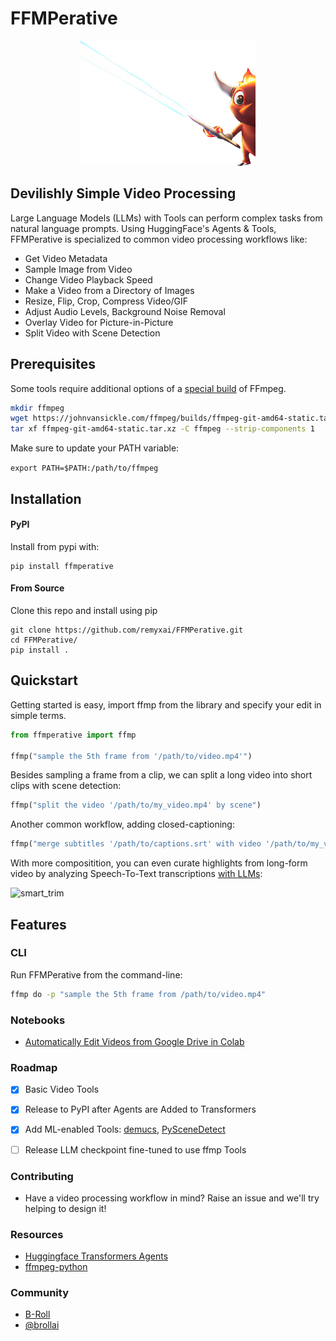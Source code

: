 # FFMPerative
<p align="center">
  <img src="https://github.com/remyxai/FFMPerative/blob/main/assets/mascot.png" height=200px>
</p>

## Devilishly Simple Video Processing

Large Language Models (LLMs) with Tools can perform complex tasks from natural language prompts. Using HuggingFace's Agents & Tools, FFMPerative is specialized to common video processing workflows like:

* Get Video Metadata
* Sample Image from Video
* Change Video Playback Speed
* Make a Video from a Directory of Images 
* Resize, Flip, Crop, Compress Video/GIF
* Adjust Audio Levels, Background Noise Removal
* Overlay Video for Picture-in-Picture
* Split Video with Scene Detection

## Prerequisites 

Some tools require additional options of a [special build](https://johnvansickle.com/ffmpeg/) of FFmpeg. 

```bash
mkdir ffmpeg
wget https://johnvansickle.com/ffmpeg/builds/ffmpeg-git-amd64-static.tar.xz
tar xf ffmpeg-git-amd64-static.tar.xz -C ffmpeg --strip-components 1
```

Make sure to update your PATH variable:

`export PATH=$PATH:/path/to/ffmpeg`


## Installation

#### PyPI
Install from pypi with:
```
pip install ffmperative
```

#### From Source
Clone this repo and install using pip
```
git clone https://github.com/remyxai/FFMPerative.git 
cd FFMPerative/
pip install .
```

## Quickstart

Getting started is easy, import ffmp from the library and specify your edit in simple terms.

```python
from ffmperative import ffmp

ffmp("sample the 5th frame from '/path/to/video.mp4'")
```

Besides sampling a frame from a clip, we can split a long video into short clips with scene detection:

```python
ffmp("split the video '/path/to/my_video.mp4' by scene")
```

Another common workflow, adding closed-captioning:

```python
ffmp("merge subtitles '/path/to/captions.srt' with video '/path/to/my_video.mp4' calling it '/path/to/my_video_captioned.mp4'")
```

With more compositition, you can even curate highlights from long-form video by analyzing Speech-To-Text transcriptions [with LLMs](https://blog.remyx.ai/posts/data-processing-agents/):

![smart_trim](https://blog.remyx.ai/img/ffmperative-auto-edit-pipeline.png#center)

## Features

### CLI
Run FFMPerative from the command-line:
```bash
ffmp do -p "sample the 5th frame from /path/to/video.mp4"
```

### Notebooks

* [Automatically Edit Videos from Google Drive in Colab](https://colab.research.google.com/drive/149byzCNd17dAehVuWXkiFQ2mVe_icLCa?usp=sharing)

### Roadmap

- [x] Basic Video Tools
- [x] Release to PyPI after Agents are Added to Transformers
- [x] Add ML-enabled Tools: [demucs](https://github.com/facebookresearch/demucs), [PySceneDetect](https://github.com/Breakthrough/PySceneDetect) 
- [ ] Release LLM checkpoint fine-tuned to use ffmp Tools


### Contributing

* Have a video processing workflow in mind? Raise an issue and we'll try helping to design it!

### Resources
* [Huggingface Transformers Agents](https://huggingface.co/docs/transformers/transformers_agents)
* [ffmpeg-python](https://github.com/kkroening/ffmpeg-python/)

### Community

* [B-Roll](https://b-roll.ai/)
* [@brollai](https://twitter.com/brollai)

